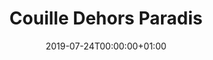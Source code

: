 ---
title: "Couille Dehors Paradis"
date: 2019-07-24T00:00:00+01:00
refurl: "https://www.ea.com/games/burnout/burnout-paradise"
originalTitle: "BURNOUT Paradise"
---